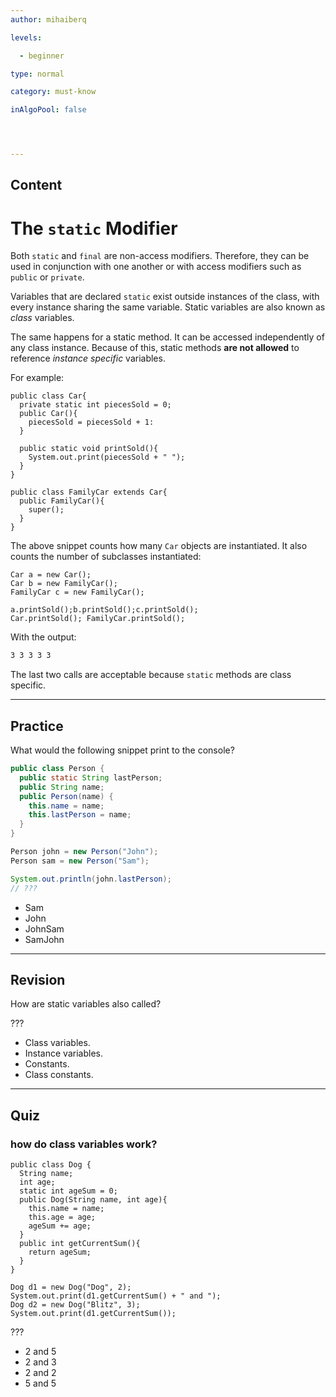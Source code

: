 ```yaml
---
author: mihaiberq

levels:

  - beginner

type: normal

category: must-know

inAlgoPool: false




---
```

## Content
# The `static` Modifier

Both `static` and `final` are non-access modifiers. Therefore, they can be used in conjunction with one another or with access modifiers such as `public` or `private`. 

Variables that are declared `static` exist outside instances of the class, with every instance sharing the same variable. Static variables are also known as *class* variables.

The same happens for a static method. It can be accessed independently of any class instance. Because of this, static methods **are not allowed** to reference *instance specific* variables.

For example:
```
public class Car{
  private static int piecesSold = 0;
  public Car(){
    piecesSold = piecesSold + 1:
  }

  public static void printSold(){
    System.out.print(piecesSold + " ");
  }
}

public class FamilyCar extends Car{
  public FamilyCar(){
    super();
  }
}
```
The above snippet counts how many `Car` objects are instantiated. It also counts the number of subclasses instantiated:
```
Car a = new Car();
Car b = new FamilyCar();
FamilyCar c = new FamilyCar();

a.printSold();b.printSold();c.printSold();
Car.printSold(); FamilyCar.printSold();

```
With the output:
```bash
3 3 3 3 3
```
The last two calls are acceptable because `static` methods are class specific.

---
## Practice

What would the following snippet print to the console?
```java
public class Person {
  public static String lastPerson;
  public String name;
  public Person(name) {
    this.name = name;
    this.lastPerson = name;
  }
}

Person john = new Person("John");
Person sam = new Person("Sam");

System.out.println(john.lastPerson);
// ???
```

* Sam
* John
* JohnSam
* SamJohn

---
## Revision

How are static variables also called?

???

* Class variables.
* Instance variables.
* Constants.
* Class constants.

---
## Quiz
### how do class variables work?
```
public class Dog {
  String name;
  int age;
  static int ageSum = 0;
  public Dog(String name, int age){
    this.name = name;
    this.age = age;
    ageSum += age;
  }
  public int getCurrentSum(){
    return ageSum;
  }
}

Dog d1 = new Dog("Dog", 2);
System.out.print(d1.getCurrentSum() + " and ");
Dog d2 = new Dog("Blitz", 3);
System.out.print(d1.getCurrentSum());
```

 ???

* 2 and 5
* 2 and 3
* 2 and 2
* 5 and 5

